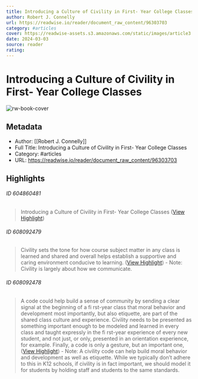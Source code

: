 ```yaml
---
title: Introducing a Culture of Civility in First- Year College Classes
author: Robert J. Connelly
url: https://readwise.io/reader/document_raw_content/96303703
category: #articles
cover: https://readwise-assets.s3.amazonaws.com/static/images/article3.5c705a01b476.png
date: 2024-03-03
source: reader
rating:
---
```

# Introducing a Culture of Civility in First- Year College Classes

![rw-book-cover](https://readwise-assets.s3.amazonaws.com/static/images/article3.5c705a01b476.png)

## Metadata
- Author: [[Robert J. Connelly]]
- Full Title: Introducing a Culture of Civility in First- Year College Classes
- Category: #articles
- URL: https://readwise.io/reader/document_raw_content/96303703

## Highlights
###### ID 604860481
> Introducing a Culture of Civility in First- Year College Classes ([View Highlight](https://read.readwise.io/read/01hbvny6r2fnnhw1ej8vs6krcr))
    
###### ID 608092479
> Civility sets the tone for how course subject matter in any class is learned and shared and overall helps establish a supportive and caring environment conducive to learning. ([View Highlight](https://read.readwise.io/read/01hbvrjrznft83xgny9etr0zv4))
    - Note: Civility is largely about how we communicate.
    
###### ID 608092478
> A code could help build a sense of community by sending a clear signal at the beginning of a fi rst-year class that moral behavior and development most importantly, but also etiquette, are part of the shared class culture and experience. Civility needs to be presented as something important enough to be modeled and learned in every class and taught expressly in the fi rst-year experience of every new student, and not just, or only, presented in an orientation experience, for example. Finally, a code is only a gesture, but an important one, ([View Highlight](https://read.readwise.io/read/01hbvreke6j87fxda2td4x56pr))
    - Note: A civility code can help build moral behavior and development as well as etiquette. While we typically don’t adhere to this in K12 schools, if civility is in fact important, we should model it for students by holding staff and students to the same standards.
    
